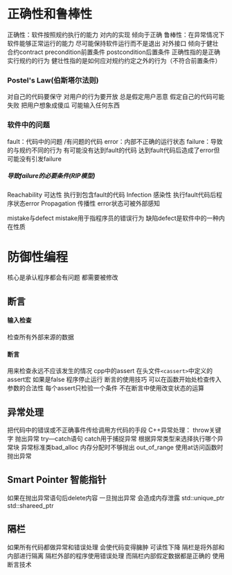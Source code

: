 # 正确性和鲁棒性
正确性：软件按照规约执行的能力 对内的实现 倾向于正确
鲁棒性：在异常情况下 软件能够正常运行的能力 尽可能保持软件运行而不是退出 对外接口  倾向于健壮
合约contract   precondition前置条件  postcondition后置条件
正确性指的是正确实行规约的行为  健壮性指的是如何应对规约约定之外的行为（不符合前置条件）
### Postel's Law(伯斯塔尔法则)
对自己的代码要保守 对用户的行为要开放
总是假定用户恶意 假定自己的代码可能失败
把用户想象成傻瓜 可能输入任何东西
### 软件中的问题
fault：代码中的问题  /有问题的代码
error：内部不正确的运行状态
failure：导致的与规约不同的行为
有可能没有达到fault的代码
达到fault代码后造成了error但可能没有引发failure
##### 导致failure的必要条件(RIP模型)
Reachability 可达性  执行到包含fault的代码
Infection 感染性 执行fault代码后程序状态error
Propagation 传播性  error状态可被外部感知

mistake与defect
mistake用于指程序员的错误行为
缺陷defect是软件中的一种内在性质
# 防御性编程
核心是承认程序都会有问题 都需要被修改
## 断言
#### 输入检查
检查所有外部来源的数据
#### 断言
用来检查永远不应该发生的情况
cpp中的assert
在头文件`<cassert>`中定义的assert宏
如果是false   程序停止运行 
断言的使用技巧
	可以在函数开始处检查传入参数的合法性
	每个assert只检验一个条件
	不在断言中使用改变状态的运算
## 异常处理
把代码中的错误或不正确事件传给调用方代码的手段
C++异常处理：
	throw关键字  抛出异常
	try—catch语句
		catch用于捕捉异常 根据异常类型来选择执行哪个异常块
异常标准类bad_alloc   内存分配时不够抛出
out_of_range 使用at访问函数时抛出异常
## Smart Pointer 智能指针
如果在抛出异常语句后delete内容 一旦抛出异常  会造成内存泄露
std::unique_ptr    std::shareed_ptr
##  隔栏
如果所有代码都做异常和错误处理 会使代码变得臃肿  可读性下降
隔栏是将外部和内部进行隔离
隔栏外部的程序使用错误处理  而隔栏内部假定数据都是正确的 使用断言技术
